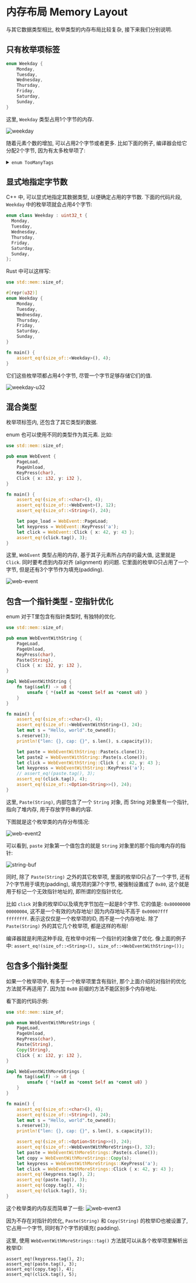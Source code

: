 # 内存布局 Memory Layout

与其它数据类型相比, 枚举类型的内存布局比较复杂, 接下来我们分别说明.

## 只有枚举项标签

```rust
enum Weekday {
    Monday,
    Tuesday,
    Wednesday,
    Thursday,
    Friday,
    Saturday,
    Sunday,
}
```

这里, `Weekday` 类型占用1个字节的内存.

![weekday](assets/weekday.svg)

随着元素个数的增加, 可以占用2个字节或者更多.
比如下面的例子, 编译器会给它分配2个字节, 因为有太多枚举项了:

<details>
<summary><code>enum TooManyTags</code></summary>

```rust
use std::mem::size_of;

pub enum TooManyTags {
    Tag0,
    Tag1,
    Tag2,
    Tag3,
    Tag4,
    Tag5,
    Tag6,
    Tag7,
    Tag8,
    Tag9,
    Tag10,
    Tag11,
    Tag12,
    Tag13,
    Tag14,
    Tag15,
    Tag16,
    Tag17,
    Tag18,
    Tag19,
    Tag20,
    Tag21,
    Tag22,
    Tag23,
    Tag24,
    Tag25,
    Tag26,
    Tag27,
    Tag28,
    Tag29,
    Tag30,
    Tag31,
    Tag32,
    Tag33,
    Tag34,
    Tag35,
    Tag36,
    Tag37,
    Tag38,
    Tag39,
    Tag40,
    Tag41,
    Tag42,
    Tag43,
    Tag44,
    Tag45,
    Tag46,
    Tag47,
    Tag48,
    Tag49,
    Tag50,
    Tag51,
    Tag52,
    Tag53,
    Tag54,
    Tag55,
    Tag56,
    Tag57,
    Tag58,
    Tag59,
    Tag60,
    Tag61,
    Tag62,
    Tag63,
    Tag64,
    Tag65,
    Tag66,
    Tag67,
    Tag68,
    Tag69,
    Tag70,
    Tag71,
    Tag72,
    Tag73,
    Tag74,
    Tag75,
    Tag76,
    Tag77,
    Tag78,
    Tag79,
    Tag80,
    Tag81,
    Tag82,
    Tag83,
    Tag84,
    Tag85,
    Tag86,
    Tag87,
    Tag88,
    Tag89,
    Tag90,
    Tag91,
    Tag92,
    Tag93,
    Tag94,
    Tag95,
    Tag96,
    Tag97,
    Tag98,
    Tag99,
    Tag100,
    Tag101,
    Tag102,
    Tag103,
    Tag104,
    Tag105,
    Tag106,
    Tag107,
    Tag108,
    Tag109,
    Tag110,
    Tag111,
    Tag112,
    Tag113,
    Tag114,
    Tag115,
    Tag116,
    Tag117,
    Tag118,
    Tag119,
    Tag120,
    Tag121,
    Tag122,
    Tag123,
    Tag124,
    Tag125,
    Tag126,
    Tag127,
    Tag128,
    Tag129,
    Tag130,
    Tag131,
    Tag132,
    Tag133,
    Tag134,
    Tag135,
    Tag136,
    Tag137,
    Tag138,
    Tag139,
    Tag140,
    Tag141,
    Tag142,
    Tag143,
    Tag144,
    Tag145,
    Tag146,
    Tag147,
    Tag148,
    Tag149,
    Tag150,
    Tag151,
    Tag152,
    Tag153,
    Tag154,
    Tag155,
    Tag156,
    Tag157,
    Tag158,
    Tag159,
    Tag160,
    Tag161,
    Tag162,
    Tag163,
    Tag164,
    Tag165,
    Tag166,
    Tag167,
    Tag168,
    Tag169,
    Tag170,
    Tag171,
    Tag172,
    Tag173,
    Tag174,
    Tag175,
    Tag176,
    Tag177,
    Tag178,
    Tag179,
    Tag180,
    Tag181,
    Tag182,
    Tag183,
    Tag184,
    Tag185,
    Tag186,
    Tag187,
    Tag188,
    Tag189,
    Tag190,
    Tag191,
    Tag192,
    Tag193,
    Tag194,
    Tag195,
    Tag196,
    Tag197,
    Tag198,
    Tag199,
    Tag200,
    Tag201,
    Tag202,
    Tag203,
    Tag204,
    Tag205,
    Tag206,
    Tag207,
    Tag208,
    Tag209,
    Tag210,
    Tag211,
    Tag212,
    Tag213,
    Tag214,
    Tag215,
    Tag216,
    Tag217,
    Tag218,
    Tag219,
    Tag220,
    Tag221,
    Tag222,
    Tag223,
    Tag224,
    Tag225,
    Tag226,
    Tag227,
    Tag228,
    Tag229,
    Tag230,
    Tag231,
    Tag232,
    Tag233,
    Tag234,
    Tag235,
    Tag236,
    Tag237,
    Tag238,
    Tag239,
    Tag240,
    Tag241,
    Tag242,
    Tag243,
    Tag244,
    Tag245,
    Tag246,
    Tag247,
    Tag248,
    Tag249,
    Tag250,
    Tag251,
    Tag252,
    Tag253,
    Tag254,
    Tag255,
    Tag256,
    Tag257,
    Tag258,
    Tag259,
}

fn main() {
    assert_eq!(size_of::<TooManyTags>(), 2);
}
```

</details>

## 显式地指定字节数

C++ 中, 可以显式地指定其数据类型, 以便确定占用的字节数. 下面的代码片段, `Weekday` 中的枚举项就会占用4个字节:

```cpp
enum class Weekday : uint32_t {
  Monday,
  Tuesday,
  Wednesday,
  Thursday,
  Friday,
  Saturday,
  Sunday,
};
```

Rust 中可以这样写:

```rust
use std::mem::size_of;

#[repr(u32)]
enum Weekday {
    Monday,
    Tuesday,
    Wednesday,
    Thursday,
    Friday,
    Saturday,
    Sunday,
}

fn main() {
    assert_eq!(size_of::<Weekday>(), 4);
}
```

它们这些枚举项都占用4个字节, 尽管一个字节足够存储它们的值.

![weekday-u32](assets/weekday-u32.svg)

## 混合类型

枚举项标签内, 还包含了其它类型的数据.

enum 也可以使用不同的类型作为其元素. 比如:

```rust
use std::mem::size_of;

pub enum WebEvent {
    PageLoad,
    PageUnload,
    KeyPress(char),
    Click { x: i32, y: i32 },
}

fn main() {
    assert_eq!(size_of::<char>(), 4);
    assert_eq!(size_of::<WebEvent>(), 12);
    assert_eq!(size_of::<String>(), 24);

    let page_load = WebEvent::PageLoad;
    let keypress = WebEvent::KeyPress('a');
    let click = WebEvent::Click { x: 42, y: 43 };
    assert_eq!(click.tag(), 3);
}
```

这里, `WebEvent` 类型占用的内存, 基于其子元素所占内存的最大值, 这里就是 `Click`. 同时要考虑到内存对齐 (alignment) 的问题.
它里面的枚举ID只占用了一个字节, 但是还有3个字节作为填充(padding).

![web-event](assets/web-event.svg)

## 包含一个指针类型 - 空指针优化

enum<T> 对于T里包含有指针类型时, 有独特的优化.

```rust
use std::mem::size_of;

pub enum WebEventWithString {
    PageLoad,
    PageUnload,
    KeyPress(char),
    Paste(String),
    Click { x: i32, y: i32 },
}

impl WebEventWithString {
    fn tag(&self) -> u8 {
        unsafe { *(self as *const Self as *const u8) }
    }
}

fn main() {
    assert_eq!(size_of::<char>(), 4);
    assert_eq!(size_of::<WebEventWithString>(), 24);
    let mut s = "Hello, world".to_owned();
    s.reserve(3);
    println!("len: {}, cap: {}", s.len(), s.capacity());

    let paste = WebEventWithString::Paste(s.clone());
    let paste2 = WebEventWithString::Paste(s.clone());
    let click = WebEventWithString::Click { x: 42, y: 43 };
    let keypress = WebEventWithString::KeyPress('a');
    // assert_eq!(paste.tag(), 3);
    assert_eq!(click.tag(), 4);
    assert_eq!(size_of::<Option<String>>(), 24);
}
```

这里, `Paste(String)`, 内部包含了一个 `String` 对象, 而 String 对象里有一个指针, 指向了堆内存, 用于存放字符串的内容.

下图就是这个枚举类的内存分布情况:

![web-event2](assets/web-event2.svg)

可以看到, `paste` 对象第一个值包含的就是 `String` 对象里的那个指向堆内存的指针:

![string-buf](assets/hello-world-string-buf.png)

同时, 除了 `Paste(String)` 之外的其它枚举项, 里面的枚举ID只占了一个字节, 还有7个字节用于填充(padding), 填充项的第7个字节,
被强制设置成了 `0x80`, 这个就是用于标记一个无效指针地址的, 即所谓的空指针优化.

比如 `click` 对象的枚举ID以及填充字节加在一起是8个字节. 它的值是:
`0x80000000 00000004`, 这不是一个有效的内存地址! 因为内存地址不高于 `0x00007fff ffffffff`.
表示这仅仅是一个枚举项的ID, 而不是一个内存地址. 除了 `Paste(String)` 外的其它几个枚举项, 都是这样的布局!

编译器就是利用这种手段, 在枚举中对有一个指针的对象做了优化.
像上面的例子中: `assert_eq!(size_of::<String>(), size_of::<WebEventWithString>());`

## 包含多个指针类型

如果一个枚举项中, 有多于一个枚举项里含有指针, 那个上面介绍的对指针的优化方法就不再适用了. 因为加 `0x80` 前缀的方法不能区别多个内存地址.

看下面的代码示例:

```rust
use std::mem::size_of;

pub enum WebEventWithMoreStrings {
    PageLoad,
    PageUnload,
    KeyPress(char),
    Paste(String),
    Copy(String),
    Click { x: i32, y: i32 },
}

impl WebEventWithMoreStrings {
    fn tag(&self) -> u8 {
        unsafe { *(self as *const Self as *const u8) }
    }
}

fn main() {
    assert_eq!(size_of::<char>(), 4);
    assert_eq!(size_of::<String>(), 24);
    let mut s = "Hello, world".to_owned();
    s.reserve(3);
    println!("len: {}, cap: {}", s.len(), s.capacity());

    assert_eq!(size_of::<Option<String>>(), 24);
    assert_eq!(size_of::<WebEventWithMoreStrings>(), 32);
    let paste = WebEventWithMoreStrings::Paste(s.clone());
    let copy = WebEventWithMoreStrings::Copy(s);
    let keypress = WebEventWithMoreStrings::KeyPress('a');
    let click = WebEventWithMoreStrings::Click { x: 42, y: 43 };
    assert_eq!(keypress.tag(), 2);
    assert_eq!(paste.tag(), 3);
    assert_eq!(copy.tag(), 4);
    assert_eq!(click.tag(), 5);
}
```

这个枚举类的内存反而简单了一些:
![web-event3](assets/web-event3.svg)

因为不存在对指针的优化, `Paste(String)` 和 `Copy(String)` 的枚举ID也被设置了, 它占用一个字节, 同时有7个字节的填充(
padding).

这里, 使用 `WebEventWithMoreStrings::tag()` 方法就可以从各个枚举项里解析出枚举ID:

```rust, no_run
assert_eq!(keypress.tag(), 2);
assert_eq!(paste.tag(), 3);
assert_eq!(copy.tag(), 4);
assert_eq!(click.tag(), 5);
```